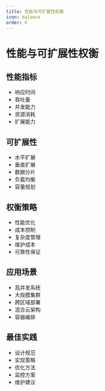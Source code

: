 ```yaml
---
title: 性能与可扩展性权衡
icon: balance
order: 6
---
```


# 性能与可扩展性权衡

## 性能指标
- 响应时间
- 吞吐量
- 并发能力
- 资源消耗
- 扩展能力

## 可扩展性
- 水平扩展
- 垂直扩展
- 数据分片
- 负载均衡
- 容量规划

## 权衡策略
- 性能优化
- 成本控制
- 复杂度管理
- 维护成本
- 可靠性保证

## 应用场景
- 高并发系统
- 大规模集群
- 跨区域部署
- 混合云架构
- 容器编排

## 最佳实践
- 设计规范
- 实现策略
- 优化方法
- 监控方案
- 维护建议
